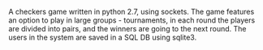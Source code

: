 A checkers game written in python 2.7, using sockets.
The game features an option to play in large groups - tournaments,
in each round the players are divided into pairs, and the winners are going to the next round.
The users in the system are saved in a SQL DB using sqlite3.
